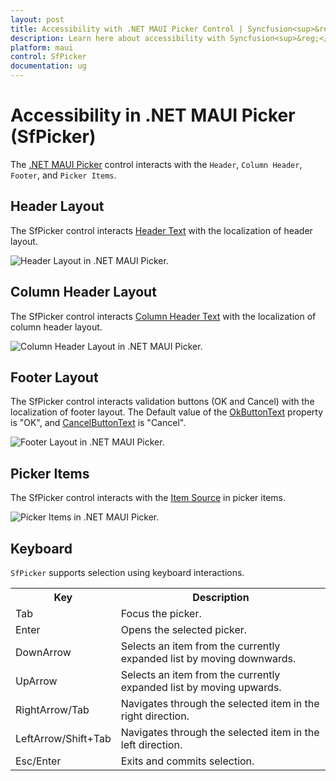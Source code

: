 ```yaml
---
layout: post
title: Accessibility with .NET MAUI Picker Control | Syncfusion<sup>&reg;</sup>
description: Learn here about accessibility with Syncfusion<sup>&reg;</sup> .NET MAUI Picker (SfPicker) control.
platform: maui
control: SfPicker
documentation: ug
---
```


# Accessibility in .NET MAUI Picker (SfPicker)

The [.NET MAUI Picker](https://www.syncfusion.com/maui-controls/maui-picker) control interacts with the `Header`, `Column Header`, `Footer`, and `Picker Items`.

## Header Layout

The SfPicker control interacts [Header Text](https://help.syncfusion.com/cr/maui/Syncfusion.Maui.Picker.PickerHeaderView.html#Syncfusion_Maui_Picker_PickerHeaderView_Text) with the localization of header layout.

![Header Layout in .NET MAUI Picker.](images/accessibility/maui-accessibility-header.png)

## Column Header Layout

The SfPicker control interacts [Column Header Text](https://help.syncfusion.com/cr/maui/Syncfusion.Maui.Picker.PickerColumn.html#Syncfusion_Maui_Picker_PickerColumn_HeaderTextProperty) with the localization of column header layout.

![Column Header Layout in .NET MAUI Picker.](images/accessibility/maui-accessibility-columnheader.png)

## Footer Layout

The SfPicker control interacts validation buttons (OK and Cancel) with the localization of footer layout. The Default value of the [OkButtonText](https://help.syncfusion.com/cr/maui/Syncfusion.Maui.Picker.PickerFooterView.html#Syncfusion_Maui_Picker_PickerFooterView_OkButtonText) property is "OK", and [CancelButtonText](https://help.syncfusion.com/cr/maui/Syncfusion.Maui.Picker.PickerFooterView.html#Syncfusion_Maui_Picker_PickerFooterView_CancelButtonText) is "Cancel".

![Footer Layout in .NET MAUI Picker.](images/accessibility/maui-accessibility-footer.png)

## Picker Items

The SfPicker control interacts with the [Item Source](https://help.syncfusion.com/cr/maui/Syncfusion.Maui.Picker.PickerColumn.html#Syncfusion_Maui_Picker_PickerColumn_ItemsSourceProperty) in picker items.

![Picker Items in .NET MAUI Picker.](images/accessibility/maui-accessibility-pickeritems.png)

## Keyboard
`SfPicker` supports selection using keyboard interactions.

<table>
<tr>
<th>
Key
</th>
<th>
Description
</th>
</tr>
<tr>
<td>
Tab
</td>
<td>
Focus the picker.
</td>
</tr>
<tr>
<td>
Enter
</td>
<td>
Opens the selected picker.
</td>
</tr>
<tr>
<td>
DownArrow
</td>
<td>
Selects an item from the currently expanded list by moving downwards.
</td>
</tr>
<tr>
<td>
UpArrow
</td>
<td>
Selects an item from the currently expanded list by moving upwards.
</td>
</tr>
<tr>
<td>
RightArrow/Tab
</td>
<td>
Navigates through the selected item in the right direction.
</td>
</tr>
<tr>
<td>
LeftArrow/Shift+Tab
</td>
<td>
Navigates through the selected item in the left direction.
</td>
</tr>
<tr>
<td>
Esc/Enter
</td>
<td>
Exits and commits selection.
</td>
</tr>
</table>
